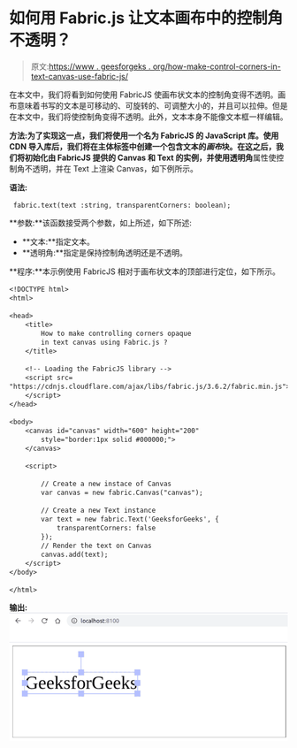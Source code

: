 # 如何用 Fabric.js 让文本画布中的控制角不透明？

> 原文:[https://www . geesforgeks . org/how-make-control-corners-in-text-canvas-use-fabric-js/](https://www.geeksforgeeks.org/how-to-make-controlling-corners-opaque-in-text-canvas-using-fabric-js/)

在本文中，我们将看到如何使用 FabricJS 使画布状文本的控制角变得不透明。画布意味着书写的文本是可移动的、可旋转的、可调整大小的，并且可以拉伸。但是在本文中，我们将使控制角变得不透明。此外，文本本身不能像文本框一样编辑。

**方法:**为了实现这一点，我们将使用一个名为 FabricJS 的 JavaScript 库。使用 CDN 导入库后，我们将在主体标签中创建一个包含文本的*画布*块。在这之后，我们将初始化由 FabricJS 提供的 Canvas 和 Text 的实例，并使用**透明角**属性使控制角不透明，并在 Text 上渲染 Canvas，如下例所示。

**语法:**

```
 fabric.text(text :string, transparentCorners: boolean); 
```

**参数:**该函数接受两个参数，如上所述，如下所述:

*   **文本:**指定文本。
*   **透明角:**指定是保持控制角透明还是不透明。

**程序:**本示例使用 FabricJS 相对于画布状文本的顶部进行定位，如下所示。

```
<!DOCTYPE html>
<html>

<head>
    <title>
        How to make controlling corners opaque
        in text canvas using Fabric.js ?
    </title>

    <!-- Loading the FabricJS library -->
    <script src=
"https://cdnjs.cloudflare.com/ajax/libs/fabric.js/3.6.2/fabric.min.js">
    </script>
</head>

<body>
    <canvas id="canvas" width="600" height="200" 
        style="border:1px solid #000000;">
    </canvas>

    <script>

        // Create a new instace of Canvas
        var canvas = new fabric.Canvas("canvas");

        // Create a new Text instance
        var text = new fabric.Text('GeeksforGeeks', {
            transparentCorners: false
        });
        // Render the text on Canvas
        canvas.add(text);
    </script>
</body>

</html>
```

**输出:**
![](img/2aa1e7edd90b617ec0d05dbc6b7a4a44.png)